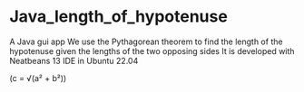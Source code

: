 # Java_length_of_hypotenuse
A Java gui app 
We use the Pythagorean theorem to find the length of the hypotenuse given the lengths of the two opposing sides 
It is developed with Neatbeans 13 IDE in Ubuntu 22.04

 (c = √(a² + b²))
